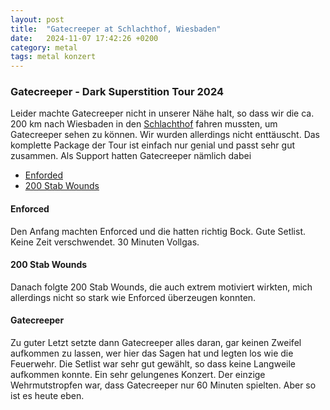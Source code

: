 ```yaml
---
layout: post
title:  "Gatecreeper at Schlachthof, Wiesbaden"
date:   2024-11-07 17:42:26 +0200
category: metal
tags: metal konzert
---
```


### Gatecreeper - Dark Superstition Tour 2024

Leider machte Gatecreeper nicht in unserer Nähe halt, so dass wir die ca. 200 km nach Wiesbaden in den [Schlachthof](https://schlachthof-wiesbaden.de/) fahren mussten, um Gatecreeper sehen zu können. Wir wurden allerdings nicht enttäuscht. Das komplette Package der Tour ist einfach nur genial und passt sehr gut zusammen. Als Support hatten Gatecreeper nämlich dabei

- [Enforded](https://www.instagram.com/enforcedrva/?hl=de)
- [200 Stab Wounds](https://www.instagram.com/200stabwounds/?hl=de)

#### Enforced

Den Anfang machten Enforced und die hatten richtig Bock. Gute Setlist. Keine Zeit verschwendet. 30 Minuten Vollgas.

#### 200 Stab Wounds

Danach folgte 200 Stab Wounds, die auch extrem motiviert wirkten, mich allerdings nicht so stark wie Enforced überzeugen konnten.

#### Gatecreeper

Zu guter Letzt setzte dann Gatecreeper alles daran, gar keinen Zweifel aufkommen zu lassen, wer hier das Sagen hat und legten los wie die Feuerwehr. Die Setlist war sehr gut gewählt, so dass keine Langweile aufkommen konnte. Ein sehr gelungenes Konzert. Der einzige Wehrmutstropfen war, dass Gatecreeper nur 60 Minuten spielten. Aber so ist es heute eben.